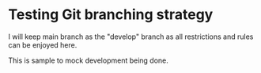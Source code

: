 # Testing Git branching strategy

I will keep main branch as the "develop" branch as all restrictions and rules can be enjoyed here.

This is sample to mock development being done.

